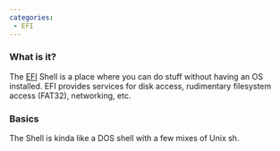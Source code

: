```yaml
---
categories:
 - EFI
---
```

### What is it?

The [EFI](:Category:EFI "wikilink") Shell is a place where you can do
stuff without having an OS installed. EFI provides services for disk
access, rudimentary filesystem access (FAT32), networking, etc.

### Basics

The Shell is kinda like a DOS shell with a few mixes of Unix sh.

